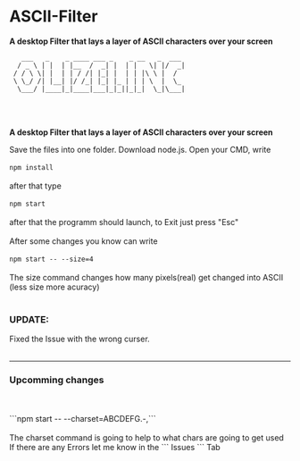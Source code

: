 # ASCII-Filter

**A desktop Filter that lays a layer of ASCII characters over your screen**


```
   ___   _    _ ____ ___ _    _ __   _  ___
  / _ \ | |  | |__  /  _| |  | |   \| |/  _|
 / / \ \| |  | | / /| |_| |  | | |\ \ |  /
 \ \_/ /| |__| |/ /_| |_| |_ | | | \  |  \_
  \___/ |____|_|____|___|_|_||_|_|  \_|\___|
```

<br>
<br>

**A desktop Filter that lays a layer of ASCII characters over your screen**

Save the files into one folder. Download node.js.
Open your CMD, write 
<br>
<br>
```npm install``` 
<br>
<br>
after that type 
<br>
<br>
```npm start```
<br>
<br>
after that the programm should launch, to Exit just press "Esc"
<br>
<br>
After some changes you know can write
<br>
<br>
```npm start -- --size=4```
<br>
<br>
The size command changes how many pixels(real) get changed into ASCII (less size more acuracy)
<br>
<br>
### UPDATE:
Fixed the Issue with the wrong curser.
<br>
<br>
_________________________________________________________________________________________________________________________________________________________________________________
### Upcomming changes
<br>
<br>
```npm start -- --charset=ABCDEFG.-,```
<br>
<br>
The charset command is going to help to what chars are going to get used

<br>
If there are any Errors let me know in the ``` Issues ``` Tab
